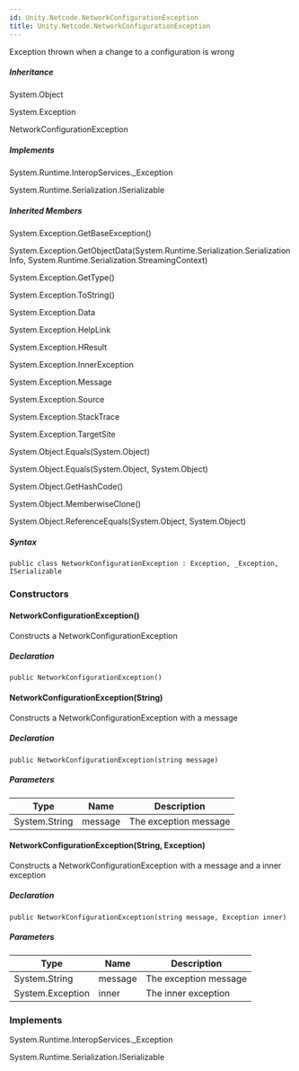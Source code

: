 ```yaml
---  
id: Unity.Netcode.NetworkConfigurationException  
title: Unity.Netcode.NetworkConfigurationException  
---
```


<div class="markdown level0 summary">

Exception thrown when a change to a configuration is wrong

</div>

<div class="markdown level0 conceptual">

</div>

<div class="inheritance">

##### Inheritance

<div class="level0">

System.Object

</div>

<div class="level1">

System.Exception

</div>

<div class="level2">

NetworkConfigurationException

</div>

</div>

<div classs="implements">

##### Implements

<div>

System.Runtime.InteropServices.\_Exception

</div>

<div>

System.Runtime.Serialization.ISerializable

</div>

</div>

<div class="inheritedMembers">

##### Inherited Members

<div>

System.Exception.GetBaseException()

</div>

<div>

System.Exception.GetObjectData(System.Runtime.Serialization.SerializationInfo,
System.Runtime.Serialization.StreamingContext)

</div>

<div>

System.Exception.GetType()

</div>

<div>

System.Exception.ToString()

</div>

<div>

System.Exception.Data

</div>

<div>

System.Exception.HelpLink

</div>

<div>

System.Exception.HResult

</div>

<div>

System.Exception.InnerException

</div>

<div>

System.Exception.Message

</div>

<div>

System.Exception.Source

</div>

<div>

System.Exception.StackTrace

</div>

<div>

System.Exception.TargetSite

</div>

<div>

System.Object.Equals(System.Object)

</div>

<div>

System.Object.Equals(System.Object, System.Object)

</div>

<div>

System.Object.GetHashCode()

</div>

<div>

System.Object.MemberwiseClone()

</div>

<div>

System.Object.ReferenceEquals(System.Object, System.Object)

</div>

</div>

 

##### Syntax

<div class="codewrapper">

``` lang-csharp
public class NetworkConfigurationException : Exception, _Exception, ISerializable
```

</div>

### Constructors

#### NetworkConfigurationException()

<div class="markdown level1 summary">

Constructs a NetworkConfigurationException

</div>

<div class="markdown level1 conceptual">

</div>

##### Declaration

<div class="codewrapper">

``` lang-csharp
public NetworkConfigurationException()
```

</div>

#### NetworkConfigurationException(String)

<div class="markdown level1 summary">

Constructs a NetworkConfigurationException with a message

</div>

<div class="markdown level1 conceptual">

</div>

##### Declaration

<div class="codewrapper">

``` lang-csharp
public NetworkConfigurationException(string message)
```

</div>

##### Parameters

| Type          | Name    | Description           |
|---------------|---------|-----------------------|
| System.String | message | The exception message |

#### NetworkConfigurationException(String, Exception)

<div class="markdown level1 summary">

Constructs a NetworkConfigurationException with a message and a inner
exception

</div>

<div class="markdown level1 conceptual">

</div>

##### Declaration

<div class="codewrapper">

``` lang-csharp
public NetworkConfigurationException(string message, Exception inner)
```

</div>

##### Parameters

| Type             | Name    | Description           |
|------------------|---------|-----------------------|
| System.String    | message | The exception message |
| System.Exception | inner   | The inner exception   |

### Implements

<div>

System.Runtime.InteropServices.\_Exception

</div>

<div>

System.Runtime.Serialization.ISerializable

</div>

 
